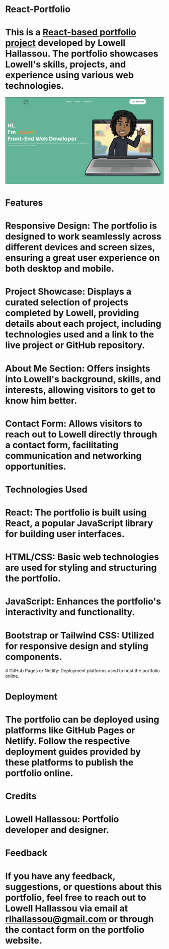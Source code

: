 # React-Portfolio

# This is a <a href='https://lohallassou.github.io/React-Portfolio/'>React-based portfolio project</a> developed by Lowell Hallassou. The portfolio showcases Lowell's skills, projects, and experience using various web technologies.

<p><img src='./src/assets/ReactPF-Screenshot.png' alt="Portfolio Screenshot"></p>

# Features

# Responsive Design: The portfolio is designed to work seamlessly across different devices and screen sizes, ensuring a great user experience on both desktop and mobile.
# Project Showcase: Displays a curated selection of projects completed by Lowell, providing details about each project, including technologies used and a link to the live project or GitHub repository.
# About Me Section: Offers insights into Lowell's background, skills, and interests, allowing visitors to get to know him better.
# Contact Form: Allows visitors to reach out to Lowell directly through a contact form, facilitating communication and networking opportunities.

# Technologies Used
# React: The portfolio is built using React, a popular JavaScript library for building user interfaces.
# HTML/CSS: Basic web technologies are used for styling and structuring the portfolio.
# JavaScript: Enhances the portfolio's interactivity and functionality.
# Bootstrap or Tailwind CSS: Utilized for responsive design and styling components.
# GitHub Pages or Netlify: Deployment platforms used to host the portfolio online.

# Deployment
# The portfolio can be deployed using platforms like GitHub Pages or Netlify. Follow the respective deployment guides provided by these platforms to publish the portfolio online.

# Credits
# Lowell Hallassou: Portfolio developer and designer.
# Feedback
# If you have any feedback, suggestions, or questions about this portfolio, feel free to reach out to Lowell Hallassou via email at rlhallassou@gmail.com or through the contact form on the portfolio website.